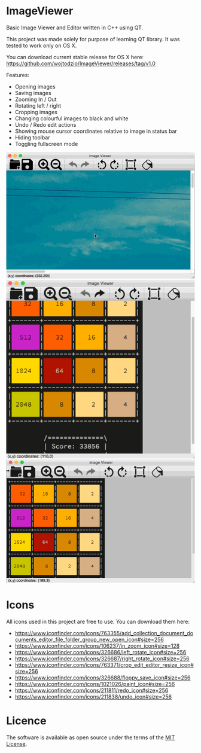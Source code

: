 # ImageViewer
Basic Image Viewer and Editor written in C++ using QT.

This project was made solely for purpose of learning QT library.
It was tested to work only on OS X.

You can download current stable release for OS X here:
https://github.com/wojtodzio/ImageViewer/releases/tag/v1.0

Features:
- Opening images
- Saving images
- Zooming In / Out
- Rotating left / right
- Cropping images
- Changing colourful images to black and white
- Undo / Redo edit actions
- Showing mouse cursor coordinates relative to image in status bar
- Hiding toolbar
- Toggling fullscreen mode

![ImageViewer preview 1](image_viewer_1.gif)
![ImageViewer preview 2](image_viewer_2.gif)
![ImageViewer preview 3](image_viewer_3.gif)

# Icons
All icons used in this project are free to use. You can download them here:
- https://www.iconfinder.com/icons/763355/add_collection_document_documents_editor_file_folder_group_new_open_icon#size=256
- https://www.iconfinder.com/icons/106237/in_zoom_icon#size=128
- https://www.iconfinder.com/icons/326686/left_rotate_icon#size=256
- https://www.iconfinder.com/icons/326687/right_rotate_icon#size=256
- https://www.iconfinder.com/icons/763371/crop_edit_editor_resize_icon#size=256
- https://www.iconfinder.com/icons/326688/floppy_save_icon#size=256
- https://www.iconfinder.com/icons/1021026/paint_icon#size=256
- https://www.iconfinder.com/icons/211811/redo_icon#size=256
- https://www.iconfinder.com/icons/211838/undo_icon#size=256

# Licence
The software is available as open source under the terms of the [MIT License](https://opensource.org/licenses/MIT).
